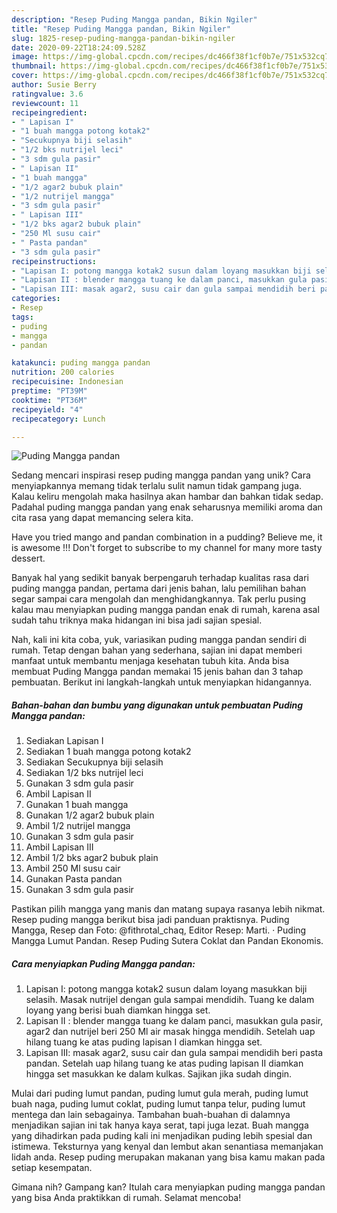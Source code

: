 ```yaml
---
description: "Resep Puding Mangga pandan, Bikin Ngiler"
title: "Resep Puding Mangga pandan, Bikin Ngiler"
slug: 1825-resep-puding-mangga-pandan-bikin-ngiler
date: 2020-09-22T18:24:09.528Z
image: https://img-global.cpcdn.com/recipes/dc466f38f1cf0b7e/751x532cq70/puding-mangga-pandan-foto-resep-utama.jpg
thumbnail: https://img-global.cpcdn.com/recipes/dc466f38f1cf0b7e/751x532cq70/puding-mangga-pandan-foto-resep-utama.jpg
cover: https://img-global.cpcdn.com/recipes/dc466f38f1cf0b7e/751x532cq70/puding-mangga-pandan-foto-resep-utama.jpg
author: Susie Berry
ratingvalue: 3.6
reviewcount: 11
recipeingredient:
- " Lapisan I"
- "1 buah mangga potong kotak2"
- "Secukupnya biji selasih"
- "1/2 bks nutrijel leci"
- "3 sdm gula pasir"
- " Lapisan II"
- "1 buah mangga"
- "1/2 agar2 bubuk plain"
- "1/2 nutrijel mangga"
- "3 sdm gula pasir"
- " Lapisan III"
- "1/2 bks agar2 bubuk plain"
- "250 Ml susu cair"
- " Pasta pandan"
- "3 sdm gula pasir"
recipeinstructions:
- "Lapisan I: potong mangga kotak2 susun dalam loyang masukkan biji selasih. Masak nutrijel dengan gula sampai mendidih. Tuang ke dalam loyang yang berisi buah diamkan hingga set."
- "Lapisan II : blender mangga tuang ke dalam panci, masukkan gula pasir, agar2 dan nutrijel beri 250 Ml air masak hingga mendidih. Setelah uap hilang tuang ke atas puding lapisan I diamkan hingga set."
- "Lapisan III: masak agar2, susu cair dan gula sampai mendidih beri pasta pandan. Setelah uap hilang tuang ke atas puding lapisan II diamkan hingga set masukkan ke dalam kulkas. Sajikan jika sudah dingin."
categories:
- Resep
tags:
- puding
- mangga
- pandan

katakunci: puding mangga pandan 
nutrition: 200 calories
recipecuisine: Indonesian
preptime: "PT39M"
cooktime: "PT36M"
recipeyield: "4"
recipecategory: Lunch

---
```



![Puding Mangga pandan](https://img-global.cpcdn.com/recipes/dc466f38f1cf0b7e/751x532cq70/puding-mangga-pandan-foto-resep-utama.jpg)

Sedang mencari inspirasi resep puding mangga pandan yang unik? Cara menyiapkannya memang tidak terlalu sulit namun tidak gampang juga. Kalau keliru mengolah maka hasilnya akan hambar dan bahkan tidak sedap. Padahal puding mangga pandan yang enak seharusnya memiliki aroma dan cita rasa yang dapat memancing selera kita.

Have you tried mango and pandan combination in a pudding? Believe me, it is awesome !!! Don&#39;t forget to subscribe to my channel for many more tasty dessert.

Banyak hal yang sedikit banyak berpengaruh terhadap kualitas rasa dari puding mangga pandan, pertama dari jenis bahan, lalu pemilihan bahan segar sampai cara mengolah dan menghidangkannya. Tak perlu pusing kalau mau menyiapkan puding mangga pandan enak di rumah, karena asal sudah tahu triknya maka hidangan ini bisa jadi sajian spesial.


Nah, kali ini kita coba, yuk, variasikan puding mangga pandan sendiri di rumah. Tetap dengan bahan yang sederhana, sajian ini dapat memberi manfaat untuk membantu menjaga kesehatan tubuh kita. Anda bisa membuat Puding Mangga pandan memakai 15 jenis bahan dan 3 tahap pembuatan. Berikut ini langkah-langkah untuk menyiapkan hidangannya.

<!--inarticleads1-->

##### Bahan-bahan dan bumbu yang digunakan untuk pembuatan Puding Mangga pandan:

1. Sediakan  Lapisan I
1. Sediakan 1 buah mangga potong kotak2
1. Sediakan Secukupnya biji selasih
1. Sediakan 1/2 bks nutrijel leci
1. Gunakan 3 sdm gula pasir
1. Ambil  Lapisan II
1. Gunakan 1 buah mangga
1. Gunakan 1/2 agar2 bubuk plain
1. Ambil 1/2 nutrijel mangga
1. Gunakan 3 sdm gula pasir
1. Ambil  Lapisan III
1. Ambil 1/2 bks agar2 bubuk plain
1. Ambil 250 Ml susu cair
1. Gunakan  Pasta pandan
1. Gunakan 3 sdm gula pasir


Pastikan pilih mangga yang manis dan matang supaya rasanya lebih nikmat. Resep puding mangga berikut bisa jadi panduan praktisnya. Puding Mangga, Resep dan Foto: @fithrotal_chaq, Editor Resep: Marti. · Puding Mangga Lumut Pandan. Resep Puding Sutera Coklat dan Pandan Ekonomis. 

<!--inarticleads2-->

##### Cara menyiapkan Puding Mangga pandan:

1. Lapisan I: potong mangga kotak2 susun dalam loyang masukkan biji selasih. Masak nutrijel dengan gula sampai mendidih. Tuang ke dalam loyang yang berisi buah diamkan hingga set.
1. Lapisan II : blender mangga tuang ke dalam panci, masukkan gula pasir, agar2 dan nutrijel beri 250 Ml air masak hingga mendidih. Setelah uap hilang tuang ke atas puding lapisan I diamkan hingga set.
1. Lapisan III: masak agar2, susu cair dan gula sampai mendidih beri pasta pandan. Setelah uap hilang tuang ke atas puding lapisan II diamkan hingga set masukkan ke dalam kulkas. Sajikan jika sudah dingin.


Mulai dari puding lumut pandan, puding lumut gula merah, puding lumut buah naga, puding lumut coklat, puding lumut tanpa telur, puding lumut mentega dan lain sebagainya. Tambahan buah-buahan di dalamnya menjadikan sajian ini tak hanya kaya serat, tapi juga lezat. Buah mangga yang dihadirkan pada puding kali ini menjadikan puding lebih spesial dan istimewa. Teksturnya yang kenyal dan lembut akan senantiasa memanjakan lidah anda. Resep puding merupakan makanan yang bisa kamu makan pada setiap kesempatan. 

Gimana nih? Gampang kan? Itulah cara menyiapkan puding mangga pandan yang bisa Anda praktikkan di rumah. Selamat mencoba!
